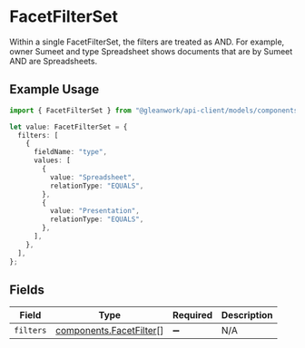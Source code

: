 # FacetFilterSet

Within a single FacetFilterSet, the filters are treated as AND. For example, owner Sumeet and type Spreadsheet shows documents that are by Sumeet AND are Spreadsheets.

## Example Usage

```typescript
import { FacetFilterSet } from "@gleanwork/api-client/models/components";

let value: FacetFilterSet = {
  filters: [
    {
      fieldName: "type",
      values: [
        {
          value: "Spreadsheet",
          relationType: "EQUALS",
        },
        {
          value: "Presentation",
          relationType: "EQUALS",
        },
      ],
    },
  ],
};
```

## Fields

| Field                                                              | Type                                                               | Required                                                           | Description                                                        |
| ------------------------------------------------------------------ | ------------------------------------------------------------------ | ------------------------------------------------------------------ | ------------------------------------------------------------------ |
| `filters`                                                          | [components.FacetFilter](../../models/components/facetfilter.md)[] | :heavy_minus_sign:                                                 | N/A                                                                |
